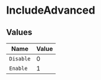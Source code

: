# IncludeAdvanced


## Values

| Name      | Value     |
| --------- | --------- |
| `Disable` | 0         |
| `Enable`  | 1         |